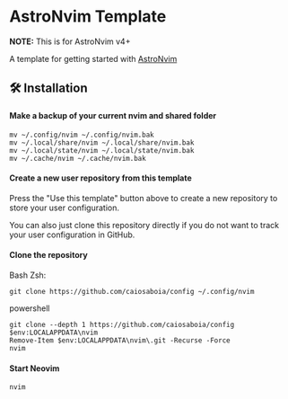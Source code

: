 # AstroNvim Template

**NOTE:** This is for AstroNvim v4+

A template for getting started with [AstroNvim](https://github.com/AstroNvim/AstroNvim)

## 🛠️ Installation

#### Make a backup of your current nvim and shared folder

```shell
mv ~/.config/nvim ~/.config/nvim.bak
mv ~/.local/share/nvim ~/.local/share/nvim.bak
mv ~/.local/state/nvim ~/.local/state/nvim.bak
mv ~/.cache/nvim ~/.cache/nvim.bak
```

#### Create a new user repository from this template

Press the "Use this template" button above to create a new repository to store your user configuration.

You can also just clone this repository directly if you do not want to track your user configuration in GitHub.

#### Clone the repository

Bash Zsh:
```shell
git clone https://github.com/caiosaboia/config ~/.config/nvim
```
powershell
```shell
git clone --depth 1 https://github.com/caiosaboia/config $env:LOCALAPPDATA\nvim
Remove-Item $env:LOCALAPPDATA\nvim\.git -Recurse -Force
nvim
```


#### Start Neovim

```shell
nvim
```
